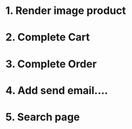 # 1. Render image product 
# 2. Complete Cart 
# 3. Complete Order
# 4. Add send email....
# 5. Search page